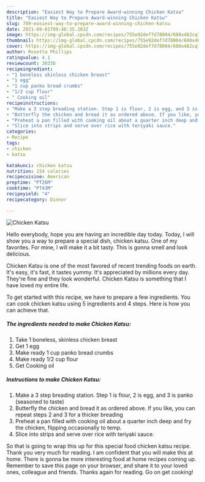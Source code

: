 ```yaml
---
description: "Easiest Way to Prepare Award-winning Chicken Katsu"
title: "Easiest Way to Prepare Award-winning Chicken Katsu"
slug: 789-easiest-way-to-prepare-award-winning-chicken-katsu
date: 2021-09-01T09:48:35.203Z
image: https://img-global.cpcdn.com/recipes/755e92def7d78004/680x482cq70/chicken-katsu-recipe-main-photo.jpg
thumbnail: https://img-global.cpcdn.com/recipes/755e92def7d78004/680x482cq70/chicken-katsu-recipe-main-photo.jpg
cover: https://img-global.cpcdn.com/recipes/755e92def7d78004/680x482cq70/chicken-katsu-recipe-main-photo.jpg
author: Rosetta Phillips
ratingvalue: 4.1
reviewcount: 30336
recipeingredient:
- "1 boneless skinless chicken breast"
- "1 egg"
- "1 cup panko bread crumbs"
- "1/2 cup flour"
- " Cooking oil"
recipeinstructions:
- "Make a 3 step breading station. Step 1 is flour, 2 is egg, and 3 is panko (seasoned to taste)"
- "Butterfly the chicken and bread it as ordered above. If you like, you can repeat steps 2 and 3 for a thicker breading"
- "Preheat a pan filled with cooking oil about a quarter inch deep and fry the chicken, flipping occasionally to temp."
- "Slice into strips and serve over rice with teriyaki sauce."
categories:
- Recipe
tags:
- chicken
- katsu

katakunci: chicken katsu 
nutrition: 154 calories
recipecuisine: American
preptime: "PT26M"
cooktime: "PT43M"
recipeyield: "4"
recipecategory: Dinner

---
```



![Chicken Katsu](https://img-global.cpcdn.com/recipes/755e92def7d78004/680x482cq70/chicken-katsu-recipe-main-photo.jpg)

Hello everybody, hope you are having an incredible day today. Today, I will show you a way to prepare a special dish, chicken katsu. One of my favorites. For mine, I will make it a bit tasty. This is gonna smell and look delicious.

Chicken Katsu is one of the most favored of recent trending foods on earth. It's easy, it's fast, it tastes yummy. It's appreciated by millions every day. They're fine and they look wonderful. Chicken Katsu is something that I have loved my entire life.




To get started with this recipe, we have to prepare a few ingredients. You can cook chicken katsu using 5 ingredients and 4 steps. Here is how you can achieve that.

<!--inarticleads1-->

##### The ingredients needed to make Chicken Katsu:

1. Take 1 boneless, skinless chicken breast
1. Get 1 egg
1. Make ready 1 cup panko bread crumbs
1. Make ready 1/2 cup flour
1. Get  Cooking oil




<!--inarticleads2-->

##### Instructions to make Chicken Katsu:

1. Make a 3 step breading station. Step 1 is flour, 2 is egg, and 3 is panko (seasoned to taste)
1. Butterfly the chicken and bread it as ordered above. If you like, you can repeat steps 2 and 3 for a thicker breading
1. Preheat a pan filled with cooking oil about a quarter inch deep and fry the chicken, flipping occasionally to temp.
1. Slice into strips and serve over rice with teriyaki sauce.




So that is going to wrap this up for this special food chicken katsu recipe. Thank you very much for reading. I am confident that you will make this at home. There is gonna be more interesting food at home recipes coming up. Remember to save this page on your browser, and share it to your loved ones, colleague and friends. Thanks again for reading. Go on get cooking!
